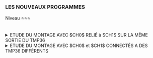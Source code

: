 ### LES NOUVEAUX PROGRAMMES
Niveau ⭐⭐⭐
<br><br>
<details>
   <summary>ETUDE DU MONTAGE AVEC $CH0$ RELIÉ à $CH1$ SUR LA MÊME SORTIE DU TMP36</summary><br>

><details>
>  <summary>But de ce montage</summary><br>
>
>>- Ce montage va permettre d'observer le comportement des deux canaux en leur appliquant le même signal à leur entrée.<br><br>
>>    - Est-ce que la tension digitalisée est identique pour les deux canaux?<br><br>
>>    - S'il y a un écart entre les mesures, comment évolue cet écart au fils du temps?<br><br>
>>    - Lors de l'usage de la méthode $xfer2(List,$ $vitesse)$ que se passe t'il si à chaque mesure :
>>        - On maintient le paramettre $vitesse$ constant sur le canal ***CH0*** (ex. 4000Hz)
>>        - On modifie le paramettre $vitesse$ sur le canal ***CH1*** (ex. 8000Hz, 10.000Hz, 50.000Hz )
></details>

><details>
>  <summary>Les programmes de test</summary><br>
>
>><details>
>>   <summary>Observation de l'écart de mesure pour un même signal d'entrée à la vitesse constante de <b>4000Hz</b></summary><br>
>> 
>>><details>
>>>   <summary>Ce que fait le code</summary><br>
>>>
>>>- Toutes les 10 milisecondes une mesure est réalisée sur le canal ***CH0***, suivie d'une mesure sur le canal ***CH1***.<br>
>>>  Cet enchaînement s'appelle un ***couple de mesures***.
>>>- A chaque couple de mesures le compteur ***nb_mesures*** est incrémenté.
>>>- Les deux mesures du couple sont comparées :
>>>    - Si les deux mesures sont identiques rien n'est affiché.
>>>    - Si les deux mesures sont différentes en + ou en -, alors une ligne d'information est affichée.<br>
>>>      Le compteur nb_gap qui compte les couple distincts est incrémenté.<br><br>
>>>- Pour sortir du programme il faut taper $[Ctrl][c]$
>>><br><br>
>>>
>>>````
>>> CONTENU DE LA LIGNE D'INFORMATION 
>>>
>>> nb_measures = 4404    nb_gap =  32   Tch0 - Tch1 = -0.3223  p = 0.727 %
>>>
>>> où
>>>
>>> nb_measures      : c'est le nombre total (4404) de couples de mesures depuis le lancement du test.
>>> nb_gap           : c'est le nombre total (32) de couples de mesures distinctes depuis le lancement du test.
>>> Tch0 - TCH1      : c'est la différence de température (-0.3223 °C) entre les mesures d'un même couple.
>>> p en pourcentage : c'est la valeur (0.727 %)  du ratio = (nb_gap/nb_measures) x 100 en %.
>>>````
>>>
>>>
>>>- On remarque que :
>>>   - Les écarts de température digitalisée sont négatifs ou positifs (  nb_gap = 8 )
>>>   - les valeurs absolues des écarts sont égales. ($0.3223$)
>>>   - le ratio de températures digitalisées distinctes est très faible. ($<1$***%***)
>>>   - L'apparition d'un couple distinct semble alléatoire : <br>
>>>     Le temps séparant deux couple distincts n'est pas constants (  $\approx10ms * nb_{measures}$)
>>><br><br>
>>>
>>> ![](https://github.com/Dmtmgrls/RPi_spi_mcp3002/blob/main/Documents/PICTURES/level3_ch0ch1_connected_test_1.png)<br><br> 
>>></details>
>>>
>>><details>
>>>   <summary>Le code</summary><br>
>>>
>>>````python
>>>import spidev
>>>import time
>>>
>>>#Constants & parameters
>>>CE0       = 0  #  CE0  of  RPiB3+ connected on  CS of MCP3002
>>>SPI_BUS_0 = 0  #  system device either /dev/spidev0.0  or  /dev/spidev0.1
>>>
>>>SPEED_STANDAR = 4000    # Hz
>>>REQUEST_CH0 = [ 0x60, 0x00 ] # query to obtain the digitalization voltage on CH0
>>>REQUEST_CH1 = [ 0x70, 0x00 ] # query to obtain the digitalization voltage on CH0
>>>
>>>RESOLUTION    =  10             # bits
>>>NB_OF_SAMPLES = 2**RESOLUTION
>>>OFFSET        =  500.0          # mV
>>>V_REF         = 3300.0          # mV
>>>SENSIBILITE   =   10.0          # mV/°C
>>>
>>># Create instance
>>>spi = spidev.SpiDev()
>>>
>>># Open /dev/spidev0.0  with   CE0 -> CS of MCP3002
>>>spi.open( SPI_BUS_0, CE0 )
>>>
>>>#  Return the digitalized temperature directly
>>>def get_digit_temp( request, speed ):
>>>   digitalValue = spi.xfer2( request , speed)
>>>   digitalTension = (digitalValue[0] <<8 | digitalValue[1])  * V_REF / NB_OF_SAMPLES
>>>   digitalTemperature = (digitalTension - OFFSET) / SENSIBILITE
>>>   return digitalTemperature
>>>
>>># Main
>>>#------
>>>nb_measures = 1
>>>nb_gap = 0
>>>
>>>try:
>>>   # Type [CTRL][C] to exit from loop
>>>   while True:
>>>      request = REQUEST_CH0[:]
>>>      digitalTemperatureCh0 = get_digit_temp(request, SPEED_STANDAR )
>>>#      print( f"TCh0 = {digitalTemperatureCh0:5.3f}")
>>>
>>>      request = REQUEST_CH1[:]
>>>      digitalTemperatureCh1 = get_digit_temp(request, SPEED_STANDAR )
>>>#      print( f"TCh1 = {digitalTemperatureCh1:5.3f}")
>>>
>>>      #
>>>      gap = digitalTemperatureCh0 - digitalTemperatureCh1
>>>#      gap = 0
>>>      if gap != 0 :
>>>          nb_gap = nb_gap + 1
>>>          if gap > 0 :
>>>              print(f"measure n°{nb_measures:7} nb_gap = {nb_gap:7}   Tch0 - Tch1 = +{gap:2.4f}  p = {nb_gap*100/nb_measures:4.3} %")
>>>          else:
>>>              print(f"measure n°{nb_measures:7} nb_gap = {nb_gap:7}   Tch0 - Tch1 = -{abs(gap):2.4f}  p = {nb_gap*100/nb_measures:4.3} %")
>>>
>>>      nb_measures = nb_measures + 1
>>>      time.sleep(0.01)                               # wait one second
>>>
>>>except:
>>>   print(f"\n\nmeasure n°{nb_measures:<7} nb_gap = {nb_gap:<7}  p = {nb_gap*100/nb_measures:4.3} <br><br>\n\n " )
>>>````
>>></details>
>>>
>>><details>
>>>   <summary>Pourquoi y a t'il un écart systématique de 0.3223 °C ?</summary><br>
>>>
>>>- La valeur du $gap$ est : <br>
>>>    - $gap = digitalTemperature_{ch0} - digitalTemperature_{ch1}$.<br><br>
>>>    - $gap = (\frac{(digitalTension_{ch0} - OFFSET)}{SENSIBILITE}) - (\frac{(digitalTension_{ch1} - OFFSET)}{SENSIBILITE})$<br><br>
>>>    - $gap = \frac{(digitalTension_{ch0} - digitalTension_{ch1}}{SENSIBILITE}$<br><br>
>>>    - $gap = \frac{(digitalTension_{ch0} - digitalTension_{ch1}}{SENSIBILITE}$<br><br>
>>>- Or<br>
>>>
>>>    -  $digitalTension = (digitalValue[0] <<8 | digitalValue[1])  * \frac{V_{REF}}{NB_{OFSAMPLES}}$
>>>    -  $digitalTension = (digitalValue[0] <<8 | digitalValue[1])  * \frac{3300}{1024}$
>>>    -  $digitalTension = (digitalValue[0] <<8 | digitalValue[1])  * 3,222656$<br><br>
>>>- Ecrivons : <br>                                   
>>>    -  $digitalTension_{CH0} \approx digit_{CH0} * 3,222656...$
>>>    -  $digitalTension_{CH1} \approx{digit_{CH1}} * 3,222656...$<br><br>
>>>- Alors
>>>    - $gap = \frac{(digit_{CH0} * 0,3222656) - digit_{CH1} * 3,222656)}{SENSIBILITE}$<br><br>
>>>    - $gap = \frac{(digit_{CH0} -  digit_{CH1}) * 3,222656}{10}$<br><br>
>>>    - $gap = (digit_{CH0} -  digit_{CH1}) * 0,3222656$<br><br>
>>>- Par conséquent :
>>>    - ***Si*** $gap = \pm{0,3223}$ soit $\approx{\pm{0,3222656...}} \implies{digit_{CH0} - digit_{CH1}} = \pm{1}$ $bit$ $soit$ $\pm{1}$ $LSB$<br><br>
>>>
>>>- C'est exactement ce qu'indiquent les caractéristiques du constructeur à la rubrique ***ACCURACY*** :<br><br>
>>>
>>> ![](https://github.com/Dmtmgrls/RPi_spi_mcp3002/blob/main/Documents/PICTURES/level3_ch0ch1_connected_test_1_Accuracy.png)<br><br> 
>>></details>
>>
>></details>
>>
>><details>
>>   <summary>Observation de l'effet du paramettre $vitesse$ sur les mesures</summary><br>
>> 
>>><details>
>>>   <summary>Ce que fait le code</summary><br>
>>>
>>>- Toutes les secondes une mesure est réalisée sur le canal ***CH0***, suivie d'une mesure sur le canal ***CH1***.<br>
>>>  Cet enchaînement s'appelle un ***couple de mesures***.
>>>- Le canal ***CH0*** est la référence. La vitesse de digitalisation appliquée est toujours de $4000 Hz$.
>>>- Par contre la vitesse de digitalisation varie à chaque mesure sur le canal ***CH1***
>>>- A chaque couple de mesures une ligne s'affiche comme ci-dessous.
>>>  Il y a deux séries de mesures représentées côte à côte)
>>><br><br>
>>>
>>> ![](https://github.com/Dmtmgrls/RPi_spi_mcp3002/blob/main/Documents/PICTURES/level3_ch0ch1_connected_test_2.png)<br><br> 
>>>
>>>- On remarque que :
>>>   - Les écarts de température dépendent de la vitesse
>>>   - la valeur absolue d'un écart qui est égale à ($0.3223$) ou à $0$ indique un couple de mesures correct.
>>>   - la valeur absolue d'un écart qui est supérieure à ($0.3223$) indique un couple de mesures ***incorrect***.<br>
>>>     La vitesse n'est pas adaptée.<br><br>
>>>- On en conclu que si $vitesse \in [400Hz, 40KHz]$ il est certain que la digitalisation est fiable.<br><br>
>>></details>   
>>>
>>><details>
>>>   <summary>Le code</summary><br>
>>>
>>>````python
>>>import spidev
>>>import time
>>>
>>>#Constants & parameters
>>>CE0       = 0  #  CE0  of  RPiB3+ connected on  CS of MCP3002
>>>SPI_BUS_0 = 0  #  system device either /dev/spidev0.0  or  /dev/spidev0.1
>>>
>>>SPEED_STANDAR = 4000    # Hz
>>>REQUEST_CH0 = [ 0x60, 0x00 ] # query to obtain the digitalization voltage on CH0
>>>REQUEST_CH1 = [ 0x70, 0x00 ] # query to obtain the digitalization voltage on CH0
>>>
>>>RESOLUTION    =  10             # bits
>>>NB_OF_SAMPLES = 2**RESOLUTION
>>>OFFSET        =  500.0          # mV
>>>V_REF         = 3300.0          # mV
>>>SENSIBILITE   =   10.0          # mV/°C
>>>
>>># Create instance
>>>spi = spidev.SpiDev()
>>>
>>># Open /dev/spidev0.0  with   CE0 -> CS of MCP3002
>>>spi.open( SPI_BUS_0, CE0 )
>>>
>>>#  Return the digitalized temperature directly
>>>def get_digit_temp( request, speed ):
>>>  digitalValue = spi.xfer2( request , speed)
>>>  digitalTension = (digitalValue[0] <<8 | digitalValue[1])  * V_REF / NB_OF_SAMPLES
>>>  digitalTemperature = (digitalTension - OFFSET) / SENSIBILITE
>>>  return digitalTemperature
>>>
>>># Main
>>>#------
>>>print("\n\n   Speed      TCH0  \t TCH1\t   GAP")
>>>print("   (Hz)       (°C)\t (°C)\t   (°C)")
>>>print("----------------------------------------------")
>>>
>>> # From 4Hz to 32MHz
>>>for speed in [ 2, 4, 20, 40, 200, 400, 2000, 4000, 20000, 32000, 40000, 64000, 80000, 160000, 200000, 400000, 2000000, 4000000, 20000000, 32000000 ] :
>>>    request = REQUEST_CH0[:]
>>>    digitalTemperatureCh0 = get_digit_temp(request, SPEED_STANDAR )
>>>
>>>    request = REQUEST_CH1[:]
>>>    digitalTemperatureCh1 = get_digit_temp(request, speed )
>>>
>>>    # Tag the reference speed
>>>    if speed == 4000:
>>>        print( f"{speed:8.0f} ref ", end = '')
>>>    else:
>>>        print( f"{speed:8.0f}     ", end = '')
>>>
>>>    print( f"{digitalTemperatureCh0:5.3f}\t{digitalTemperatureCh1:5.3f}\t", end ='')
>>>    gap = digitalTemperatureCh0 - digitalTemperatureCh1
>>>    if gap > 0 :
>>>        print(f"+{gap:2.4f}  ")
>>>    else:
>>>        print(f"-{abs(gap):2.4f} ")
>>>
>>>    time.sleep(1.0)                               # wait one second
>>>print()
>>>````
>>>
>>></details> 
>></details>
>>
>></details>
>   
></details>

</details>
<details>
   <summary>ETUDE DU MONTAGE AVEC $CH0$ et  $CH1$ CONNECTÉS A DES TMP36 DIFFÉRENTS</summary><br>

><details>
>  <summary><b>But de ce montage.</b></summary><br>
>
>- Ce montage va permettre d'observer le comportement des deux TMP36.<br><br>
>   - A température constantes quelles mesures obtient on pour chaque TMP36?<br><br>
>   - A température variable quelles sont les constantes de temps obtenues?
></details>

><details>
>  <summary><b>Cas à température constante.</b></summary><br>
>   - A développer.
></details>   
>
><details>
>   <summary><b>Cas à température Variable.</b></summary><br>
>
>><details>
>>   <summary><b>Principe.</b></summary><br>
>>Dans cette partie du T.P. nous voulons une estimation du temps de réponse thermique du $TMP36$.<br>
>>Le montage à deux TMP36 permet cela :<br>
>>
>>  - Nous prendrons le TMP36 du canal 0 comme référence de température (quasi constante).<br>
>>  - Nous ferons évoluer uniquement la température du TMP36 du canal 1.<br>
>>
>>La comparaison des températures mesurées au fils du temps permet d'obtenir le temps de réponse.<br><br>
>>
>>Les mesures se déroulerons de la façon suivante :<br><br>
>>- Phase de ***montée en température*** : <br>
>>     -1 On laisse les deux $TMP36$ se stabiliser.<br>
>>     -2 On lance le programme de mesure.<br>
>>     -3 On chauffe avec les doigts le $TMP36$ connecté sur le canal ***CH1***.<br>
>>     -4 Au bout de 15 secondes le programme affiche un message indiquant que l'on passe en mode refroidissement.<br>
>>
>>- Phase de ***refroidissement*** : <br>
>>     -5 On relache le $TMP36$$<br>
>>     -6 Au bout de 60 secondes le programme affiche un message de fin de mesures.<br>
>>
>>- Phase d'***enregistrement des résultats*** : <br>
>>     -7 Les mesures de la phase 1 sont copiées dans **mesure_rise.txt** du répertoire courant.<br>
>>     -8 Les mesures de la phase 2 sont copiées dans **mesure_cooling.txt** du répertoire courant.<br> 
>></details>   
>>
>><details>
>>   <summary><b>Mise en oeuvre.</b></summary><br>
>>
>>><details>
>>>   <summary><b>Précautions au moment de l'obtention des mesures.</b></summary><br>
>>>  L'expérience, et la mise au point ont montré que :<br>
>>>
>>>- Lors de la phase de montée en température il faudra absolument éviter de toucher le TMP36 de référence.<br>
>>>
>>>- Il faut faire le maximum de mesure dans le temps imparti, et réduire au maximum le temps de digitalisation.<br>
>>>     - Le temps choisi entre deux mesures est de $10$ $ms$.<br>
>>>     - La fréquence d'horloge ***SPI*** choisie est de $40$ $KHz$.<br>
>>>
>>>- Le code n'étant pas compilé, celui-ci doit être le plus efficace possible.<br>
>>>     - Code minimaliste.<br>
>>>     - Pas d'affichage des résultats à l'écran au fils des mesures.<br>
>>>     - Pas d'enregistrement des résultats de mesures dans un fichier au fils des mesures. <br>
>>>
>>>- Du fait que la mesure de température est calculée à partir de la digitalisation fournie par le MCP3002<br>
>>>  il n'est pas nécessaire de mémoriser les température ( float ) mais uniquement le code de digitalisation ( octet )
>>>     - Le code doit mémoriser les valeurs $Dij0$ et $Dij1$ obtenues respectivement sur ***CH0*** et ***CH1*** du **MCP3002**.<br>
>>>     - Le code doit mémoriser la référence temporelle associée issue de l'horloge système. <br>
>>>
>>>- Chaque mesure aura 3 champs de données.<br>
>>>     - Les deux premiers champs correspondent à $Dij0$ et $Dij1$; dans cet ordre.<br>
>>>     - Le dernier champ est la référence temporelle correspondant au début de la digitalisation sur le canal ***CH1***.<br>
>>>       Cette référence ne sera pas absolue, mais le temps écoulé depuis la première mesure.
>>>     - Les champs seront séparés par le caractère $;$<br>
>>>
>>>     -  $mesure(t_{I}) ::= Dij0(t_{I})$ $;$ $Dij1(t_{I})$ $;$ $t_{I}$ 
>>></details>
>>>
>>><details>
>>>   <summary><b>Prétraitement des données avant l'interprétation des mesures.</b></summary><br>
>>>
>>>- Sachant que la digitalisation est à $\pm1$ bit il faudra ***normaliser/corriger*** les champs $Dij0$ et $Dij1$:<br><br>
>>>    - Si pour $t_{I} \in [t_{0},t_{FINAL}]$ $Dij0(t_{I}) = M$  mais que $\exists$ quelques $t_{Q} \subset [t_{0},t_{FINAL}]$ tel que  $Dij0(t_{Q}) = M\pm1$<br>
>>>          alors il faut corriger $Dij0(t_{Q}) = M$.<br><br>
>>>     - Si pour $t_{I} \in [t_{a},t_{b}]$ $Dij1(t_{I}) = N$  mais que $\exists$ quelques $t_{P} \subset [t_{a},t_{b}]$ tel que  $Dij1(t_{P}) = N\pm1$<br>
>>>       alors il faut corriger $Dij1(t_{P}) = N$.<br>
>>></details>
>>>
>>><details>
>>>   <summary><b>Modélisation thermique constructeur du TMP36.</b></summary><br>
>>>
>>>- Dans la documention constructeur du TMP36, au paragraphe ***THERMAL ENVIRONMENT EFFECTS*** (page 9) se trouve la modélisation thermique de ce composant.<br>
>>>  Il y est précisé également la définition du temps de réponse thermique :<br>
>>>
>>>````
>>>The thermal capacity of CC varies with the measurement medium because
>>>   it includes anything in direct contact with the package.
>>>In all practical cases, the thermal capacity of CC is the limiting factor
>>>   in the thermal response time of the sensor and can be represented 
>>>   by a single-pole RC time constant response.
>>>The thermal time constant of a temperature sensor is defined as the time required
>>>   for the sensor to reach 63.2% of the final value for a step change in the temperature.
>>>````
>>>
>>>````   
>>>La capacité thermique du CC varie en fonction du milieu physique où à lieu la mesure car
>>>   cela inclut tout ce qui est en contact direct avec le boitier.
>>>Dans tous les cas pratiques, la capacité thermique du CC est le facteur qui limite
>>>   le temps de réponse thermique du capteur. Ce phénomène peut être modélisé
>>>   par une équation différentielle à un pôle de type RC où RC est la constante de temps.
>>>La constante de temps thermique d'un capteur de température est définie comme le temps 
>>>   nécessaire au capteur pour atteindre 63,2 % de la valeur finale pour un
>>>   changement en échelon de la température.
>>>````
>>>
>>>
>>></details>   
>>>
>>><details>
>>>   <summary><b>Modélisation thermique adoptée.</b></summary><br>
>>>   
>>>- Pour la partie montée en température nous utiliserons le modèle :<br><br>
>>>  $N(t)=N_{Max}*(1-\exp(-\frac{t}{\tau}))$<br>
>>>
>>>  |Paramètre|Signification|
>>>  |---|---|
>>>  | $N(t)$ | Valeur digitale au temps $t$ avec $t \in [0, t_{Final}]$ |
>>>  | $N_{Max}$ | Valeur digitale maximal atteinte|   
>>>  | $\tau$ | temps de réponse thermique de montée en température recherché|
>>>  <br>
>>>   
>>>- Pour la partie de refroidissement nous utiliserons le modèle :<br><br>
>>>  $N(t)=N_{Max}*(-\exp(-\frac{t}{\tau}))$<br>
>>>
>>>  |Paramètre|Signification|
>>>  |---|---|
>>>  | $N_{t}$ | Valeur digitale au temps $t$ avec $t \in [0, t_{Final}]$ |   
>>>  |$N_{Max}$ | Valeur digitale maximal avant refroidissement|
>>>  |$\tau$ | temp de réponse thermique de refroidissement recherché|
>>></details>   
>>>
>>><details>
>>>   <summary><b>Exemple du contenu des fichiers de résultats.</b></summary><br>
>>>
>>>````
>>>==> mesure_rise.txt <==
>>>Dij0;Dij1;time
>>>208;  213;0.00001 
>>>207;  212;0.01036
>>>206;  212;0.02057
>>>208;  213;0.03077
>>>208;  212;0.04097
>>>206;  212;0.05117
>>> ........
>>>220;  245;14.93956
>>>220;  245;14.94991
>>>220;  245;14.96025
>>>220;  245;14.97060
>>>221;  247;14.98094
>>>220;  245;14.99129
>>>220;  245;15.00163   
>>>
>>>==> mesure_cooling.txt <==
>>>Dij0;Dij1;time
>>>220;  245;0.00001    
>>>220;  245;0.01038
>>>220;  245;0.02076
>>>220;  246;0.03110
>>>220;  245;0.04145
>>>2220;  245;0.05180
>>>  .........
>>>219;  225;59.94911
>>>220;  225;59.95946
>>>220;  225;59.96981
>>>2219;  225;59.98015
>>>218;  224;59.99051
>>>218;  224;60.00083   
>>>````   
>>></details>
>> 
>></details>  
>>
>><details>
>>   <summary><b>Le code.</b></summary><br>
>>
>>````python
>>import spidev
>>import time
>>import io
>>
>>#Constants & parameters
>>CE0       = 0  #  CE0  of  RPiB3+ is connected on  CS of MCP3002
>>SPI_BUS_0 = 0  #  system device either /dev/spidev0.0  or  /dev/spidev0.1
>>
>>SPEED_STANDAR = 4000     # Hz
>>SPEED_FAST    = 40000    # Hz
>>REQUEST_CH0 = [ 0x60, 0x00 ] # query to obtain the digitalization voltage on CH0
>>REQUEST_CH1 = [ 0x70, 0x00 ] # query to obtain the digitalization voltage on CH1
>>
>>RESOLUTION    =  10             # bits
>>NB_OF_SAMPLES = 2**RESOLUTION
>>
>>TIME_PHASE_RISING  = 15.0       # second
>>TIME_PHASE_COOLING = 60.0       # second
>>WAITING_TIME       = 0.00863    # second to obtain 10 ms beetwen 2 maesures
>>TITLE              = "Dij0;Dij1;time\n"
>>
>># Create instance
>>spi = spidev.SpiDev()
>>
>># Open /dev/spidev0.0  with   CE0 -> CS of MCP3002
>>spi.open( SPI_BUS_0, CE0 )
>>
>># Return the digitalized value from chanel 0 or 1 of MCP3002 
>>def get_digitalValue( request, speed ):
>>   demande = request[:]
>>   reponse =  spi.xfer2( demande , speed)
>>   return (reponse[0] <<8 | reponse[1])
>>
>>#---------------------
>># MAIN MAIN MAIN MAIN
>>#---------------------
>>
>>print("\n START TEMPERATURE RISE PHASE (touch the TMP36)\n")
>>
>>list_mesures_up = []  # List containing all the measurements
>>ti = 0                # Time reference of the ith measure
>>to = time.time()      # Time reference for starting measurements
>>while ti < TIME_PHASE_RISING:
>>   
>>   ti = time.time() - to
>> 
>>   digitalValueCH1 = get_digitalValue(REQUEST_CH1, SPEED_FAST )
>>   digitalValueCH0 = get_digitalValue(REQUEST_CH0, SPEED_FAST )
>>
>>   list_mesures_up.append( [digitalValueCH0, digitalValueCH1, ti])
>>   
>>   time.sleep(WAITING_TIME) 
>>
>>
>>print("\n START COOLING PHASE (no longer touches the TMP36)\n")
>>
>>list_mesures_down = []  # List containing all the measurements
>>ti = 0                  # Time reference of the ith measure
>>to = time.time()        # Time reference for starting measurements
>>while ti < TIME_PHASE_COOLING:
>>
>>   ti = time.time() - to
>>
>>   digitalValueCH1 = get_digitalValue(REQUEST_CH1, SPEED_FAST )
>>   digitalValueCH0 = get_digitalValue(REQUEST_CH0, SPEED_FAST )
>>
>>   list_mesures_down.append( [digitalValueCH0, digitalValueCH1, ti])
>>
>>   time.sleep(WAITING_TIME)
>> 
>>print("\n MEASURES DONE \n")
>>print(" START MAKE OUTPUT FILES\n")
>>
>># Create output file  rise
>>out_file = io.open( "./mesure_rise.txt", "w")
>>out_file.write(TITLE)
>>
>>for mesure in list_mesures_up : 
>>   out_file.write(f"{mesure[0]:5};{mesure[1]:5};{mesure[2]:6.5f}\n")
>>out_file.close() 
>>
>># Create output file cooling 
>>out_file = io.open( "./mesure_cooling.txt", "w")
>>out_file.write(TITLE)
>>
>>for mesure in list_mesures_down :
>>   out_file.write(f"{mesure[0]:5};{mesure[1]:5};{mesure[2]:6.5f}\n")
>>out_file.close()
>>
>>print(" FINISH \n")
>>````
>></details>
>>
>>
>><details>
>>   <summary><b>Traitement des données</b></summary>
>>
>>- Les données seront traitée sous ***Excel***.<br>
>>   - [Traitement de la phase de monté en température](https://github.com/Dmtmgrls/RPi_spi_mcp3002/blob/main/Documents/FR/STEP_3/FR_EXCEL_WARM_UP.md) .<br>
>>   - [Traitement de la phase de refroidissement](https://github.com/Dmtmgrls/RPi_spi_mcp3002/blob/main/Documents/FR/STEP_3/FR_EXCEL_COOLING.md).<br><br>
>>
>>- On peut déjà donné un exemple de traitement correspondant à la phase de monté en température :<br><br>
>>
>>    - En bleu les mesures du $Gap(t_{i})=Dij1(t_{i})-Dij0(t_{i})$  exprimée en bits.<br>
>>    - En rouge la fonction $y_{Model}(t)=N*(1-(\exp(-\frac{t}{\tau}))$ de la modélisation. Avec $N=22$ bits, et $\tau=3,1255$)
>>    - Le carré vert correspond à $y(\tau)=63,2$ % de $N$ soit $14$ bits.<br><br>
>> 
>> ![](https://github.com/Dmtmgrls/RPi_spi_mcp3002/blob/main/Documents/PICTURES/level3_ch0ch1_disconnected_test_2.png)
>>
>></details> 
></details>

</details>
